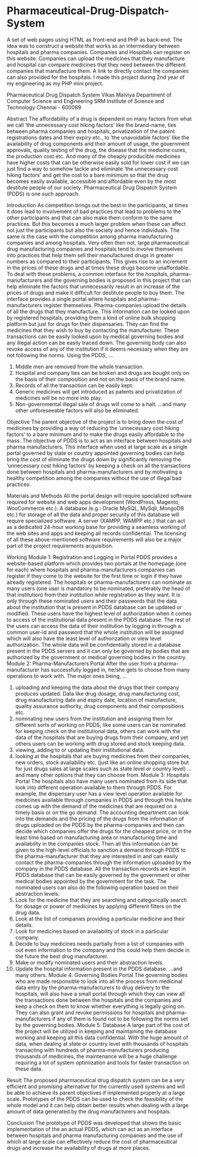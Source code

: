 # Pharmaceutical-Drug-Dispatch-System
A set of web pages using HTML as front-end and PHP as back-end. The idea was to construct a website that works as an intermediary between hospitals and pharma companies. Companies and Hospitals can register on this website. Companies can upload the medicines that they manufacture and hospital can compare medicines that they need between the different companies that manufacture them. A link to directly contact the companies can also provided for the hospitals. I made this project during 2nd year of my engineering as my PHP mini project.


Pharmaceutical Drug Dispatch System
Vikas Malviya
Department of Computer Science and Engineering
SRM Institute of Science and Technology 
Chennai - 600089

Abstract
The affordability of a drug is dependent on many factors from what we call ‘the unnecessary cost hiking factors’ like the brand-name, ties between pharma companies and hospitals, privatization of the patent registrations dates and their expiry etc., to ‘the unavoidable factors’ like the availability of drug components and their amount of usage, the government approvals, quality testing of the drug, the disease that the medicine cures, the production cost etc. And many of the cheaply producible medicines have higher costs that can be otherwise easily sold for lower cost if we can just find a way to somehow tackle and eliminate ‘the unnecessary cost hiking factors’ and get the cost to a bare minimum so that the drug becomes easily available, accessible and affordable even by the most destitute people of our society. Pharmaceutical Drug Dispatch System (PDDS) is one such approach.

Introduction
As competition brings out the best in the participants, at times it does lead to involvement of bad practices that lead to problems to the other participants and that can also make them conform to the same practices. But this becomes a much larger problem when these can affect not just the participants but also the society and hence individuals. The same is the case with the competition among pharma manufacturing companies and among hospitals. Very often then not, large pharmaceutical drug manufacturing companies and hospitals tend to involve themselves into practices that help them sell their manufactured drugs in greater numbers as compared to their participants. This gives rise to an increment in the prices of these drugs and at times these drugs become unaffordable.
To deal with these problems, a common interface for the hospitals, pharma-manufacturers and the governing bodies is proposed in this project that can help eliminate the factors that unnecessarily result in an increase of the prices of drugs and make it difficult for destitute people to buy them. 
The interface provides a single portal where hospitals and pharma-manufacturers register themselves. Pharma-companies upload the details of all the drugs that they manufacture. This information can be looked upon by registered hospitals, providing them a kind of online bulk shopping platform but just for drugs for their dispensaries. They can find the medicines that they wish to buy by contacting the manufacturer. These transactions can be easily looked upon by medical governing bodies and any illegal action can be easily traced down. The governing body can also revoke access of any of the institution if it deems necessary when they are not following the norms.
Using the PDDS, …
1.	Middle men are removed from the whole transaction.
2.	Hospital and company ties can be broken and drugs are bought only on the basis of their composition and not on the basis of the brand name.
3.	Records of all the transaction can be easily kept.
4.	Generic medicines will get introduced as patents and privatization of medicines will be no more into play.
5.	Non-governmental illegal sale of drugs will come to a halt.
…and many other unforeseeable factors will also be eliminated. 

Objective
The parent objective of the project is to bring down the cost of medicines by providing a way of reducing the ‘unnecessary cost hiking factors’ to a bare minimum and to make the drugs easily affordable to the mass. 
The objective of PDDS is to act as an interface between hospitals and pharma manufacturers. This interface when used at large scale as a single portal governed by state or country appointed governing bodies can help bring the cost of eliminate the drugs down by significantly removing the ‘unnecessary cost hiking factors’ by keeping a check on all the transactions done between hospitals and pharma-manufacturers and by motivating a healthy competition among the companies without the use of illegal bad practices.

Materials and Methods
All the portal design will require specialized software required for website and web apps development (WordPress, Magento, WooCommerce etc.). A database (e.g.: Oracle MySQL, MySqli, MongoDB etc.) for storage of all the data and proper security of this database will require specialized software. A server (XAMPP, WAMPP etc.) that can act as a dedicated 24-hour working base for providing a seamless working of the web sites and apps and keeping all records confidential.
The licensing of all these above-mentioned software requirements will also be a major part of the project requirements acquisition.

Working
Module 1: Registration and Logging in Portal
PDDS provides a website-based platform which provides two portals at the homepage (one for each) where hospitals and pharma-manufacturers companies can register if they come to the website for the first time or login if they have already registered. The hospitals or pharma-manufacturers can nominate as many users (one user is mandatory to be nominated, preferably the head of that institution) from their institution while registration as they want. It is only through these nominated users and their passwords that the data about the institution that is present in PDDS database can be updated or modified. These users have the highest level of authorization when it comes to access of the institutional data present in the PDDS database. The rest of the users can access the data of their institution by logging in through a common user-id and password that the whole institution will be assigned which will also have the least level of authorization or view level authorization. The whole data will be confidentially stored in a database present in the PDDS servers and it can only be governed by bodies that are authorized by the government or medical governing bodies in the country.
Module 2: Pharma-Manufacturers Portal
After the user from a pharma-manufacturer has successfully logged in, he/she gets to choose from many operations to work with. The major ones being, … 
1.	uploading and keeping the data about the drugs that their company produces updated. Data like drug dosage, drug manufacturing cost, drug manufacturing date and expiry date, location of manufacture, quality assurance authority, drug components and their compositions etc.
2.	nominating new users from the institution and assigning them for different sorts of working on PDDS, like some users can be nominated for keeping check on the institutional data, others can work with the data of the hospitals that are buying drugs from their company, and yet others users can be working with drug stored and stock keeping data.
3.	 viewing, adding to or updating their institutional data.
4.	looking at the hospitals that are buying medicines from their companies, new orders, stock availability etc. (just like an online shopping store but for just drugs sales at large scales such as state level or country level)
…and many other options that they can choose from. 
Module 3: Hospitals Portal
The hospitals also have many users nominated from its side that look into different operation available to them through PDDS. For example, the dispensary user has a view level operation available for medicines available through companies in PDDS and through this he/she comes up with the demand of the medicines that are required on a timely basis or on the go demand. The accounting department can look into the demands and the pricing of the drugs from the information of drugs uploaded on the PDDS by the pharma-companies and then can decide which companies offer the drugs for the cheapest price, or in the least time based on manufacturing area or manufacturing time and availability in the companies stock. Then all this information can be given to the high-level officials to sanction a demand through PDDS to the pharma-manufacturer that they are interested in and can easily contact the pharma-companies through the information uploaded by the company in the PDDS database. All the transaction records are kept in PDDS database that can be easily governed by the government or other medical bodies appointed by the government for the task. The nominated users can also do the following operation based on their abstraction levels: 
1.	Look for the medicine that they are searching and categorically search for dosage or power of medicines by applying different filters on the drug data.
2.	Look at the list of companies providing a particular medicine and their details.
3.	Look for medicines based on availability of stock in a particular company.
4.	 Decide to buy medicines needs partially from a list of companies with out even information to the company and this could help them decide in the future the best drug manufacturer.
5.	Make or modify nominated users and their abstraction levels.
6.	Update the hospital information present in the PDDS database.
…and many others.
Module 4: Governing Bodies Portal
The governing bodies who are made responsible to look into all the process from medicinal data entry by the pharma-manufacturers to drug delivery to the hospitals, will also have a small portal through which they can view all the transactions done between the hospitals and the companies and keep a check on them to know whether everything is legally going on. They can also grant and revoke permissions for hospitals and pharma-manufacturers if any of them is found not to be following the norms set by the governing bodies.
        Module 5: Database
A large part of the cost of the project will be utilized in keeping and maintaining the database working and keeping all this data confidential. With the huge amount of data, when dealing at state or country level with thousands of hospitals transacting with hundreds of pharma-manufacturers producing thousands of medicines, the maintenance will be a huge challenge requiring a lot of system optimization and tools for faster transaction on these data.  

Result
The proposed pharmaceutical drug dispatch system can be a very efficient and promising alternative for the currently used systems and will be able to achieve its parent objectives if implemented properly at a large scale. Prototypes of the PDDS can be used to check the feasibility of the whole model and it can help obtain better results when dealing with a large amount of data generated by the drug manufacturers and hospitals.

Conclusion
The prototype of PDDS was developed that shows the basic implementation of the an actual PDDS, which can act as an interface between hospitals and pharma manufacturing companies and the use of which at large scale can effectively reduce the cost of pharmaceutical drugs and increase the availability of drugs at more places.
